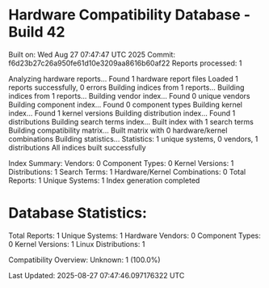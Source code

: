 # Hardware Compatibility Database - Build 42

Built on: Wed Aug 27 07:47:47 UTC 2025
Commit: f6d23b27c26a950fe61d10e3209aa8616b60af22
Reports processed: 1

Analyzing hardware reports...
Found 1 hardware report files
Loaded 1 reports successfully, 0 errors
Building indices from 1 reports...
Building indices from 1 reports...
Building vendor index...
   Found 0 unique vendors
Building component index...
   Found 0 component types
Building kernel index...
   Found 1 kernel versions
Building distribution index...
   Found 1 distributions
Building search terms index...
   Built index with 1 search terms
Building compatibility matrix...
   Built matrix with 0 hardware/kernel combinations
Building statistics...
   Statistics: 1 unique systems, 0 vendors, 1 distributions
All indices built successfully

Index Summary:
   Vendors: 0
   Component Types: 0
   Kernel Versions: 1
   Distributions: 1
   Search Terms: 1
   Hardware/Kernel Combinations: 0
   Total Reports: 1
   Unique Systems: 1
Index generation completed

Database Statistics:
========================
Total Reports: 1
Unique Systems: 1
Hardware Vendors: 0
Component Types: 0
Kernel Versions: 1
Linux Distributions: 1

Compatibility Overview:
  Unknown: 1 (100.0%)

Last Updated: 2025-08-27 07:47:46.097176322 UTC
